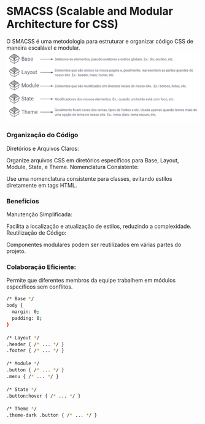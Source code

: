# SMACSS (Scalable and Modular Architecture for CSS)

O SMACSS é uma metodologia para estruturar e organizar código CSS de maneira escalável e modular.
![Arquitetura SMACSS](image.png)

### Organização do Código

Diretórios e Arquivos Claros:

Organize arquivos CSS em diretórios específicos para Base, Layout, Module, State, e Theme.
Nomenclatura Consistente:

Use uma nomenclatura consistente para classes, evitando estilos diretamente em tags HTML.

### Benefícios

Manutenção Simplificada:

Facilita a localização e atualização de estilos, reduzindo a complexidade.
Reutilização de Código:

Componentes modulares podem ser reutilizados em várias partes do projeto.

### Colaboração Eficiente:

Permite que diferentes membros da equipe trabalhem em módulos específicos sem conflitos.

```bash
/* Base */
body {
  margin: 0;
  padding: 0;
}

/* Layout */
.header { /* ... */ }
.footer { /* ... */ }

/* Module */
.button { /* ... */ }
.menu { /* ... */ }

/* State */
.button:hover { /* ... */ }

/* Theme */
.theme-dark .button { /* ... */ }
```
